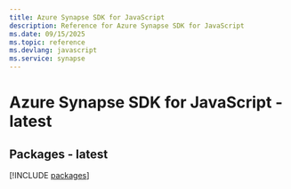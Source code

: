 ```yaml
---
title: Azure Synapse SDK for JavaScript
description: Reference for Azure Synapse SDK for JavaScript
ms.date: 09/15/2025
ms.topic: reference
ms.devlang: javascript
ms.service: synapse
---
```

# Azure Synapse SDK for JavaScript - latest
## Packages - latest
[!INCLUDE [packages](synapse-index.md)]
